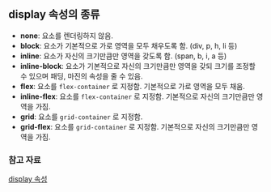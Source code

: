 ## display 속성의 종류
- **none**: 요소를 렌더링하지 않음.  
- **block**: 요소가 기본적으로 가로 영역을 모두 채우도록 함. (div, p, h, li 등)  
- **inline**: 요소가 자신의 크기만큼만 영역을 갖도록 함. (span, b, i, a 등)  
- **inline-block**: 요소가 기본적으로 자신의 크기만큼만 영역을 갖되 크기를 조정할 수 있으며 패딩, 마진의 속성을 줄 수 있음.  
- **flex**: 요소를 `flex-container` 로 지정함. 기본적으로 가로 영역을 모두 채움.
- **inline-flex**: 요소를 `flex-container` 로 지정함. 기본적으로 자신의 크기만큼만 영역을 가짐.  
- **grid**: 요소를 `grid-container` 로 지정함.   
- **grid-flex**: 요소를 `grid-container` 로 지정함. 기본적으로 자신의 크기만큼만 영역을 가짐.  

### 참고 자료
[display 속성](https://ofcourse.kr/css-course/display-%EC%86%8D%EC%84%B1)  